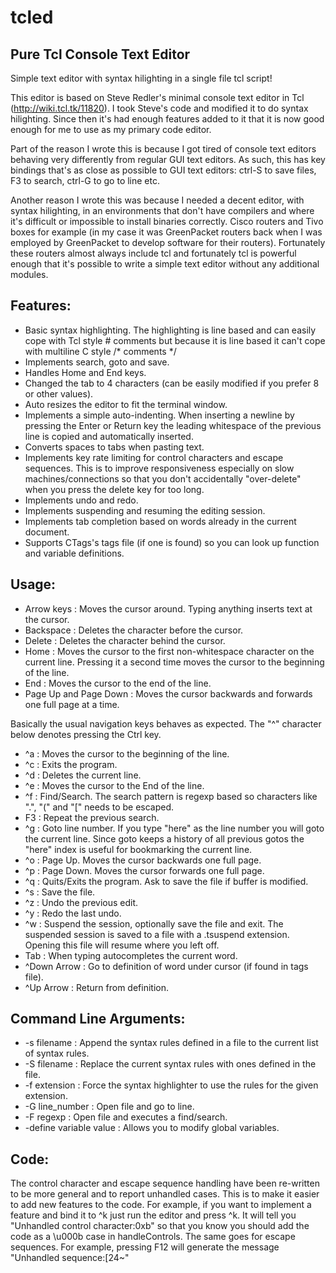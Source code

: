 tcled
=====

Pure Tcl Console Text Editor
----------------------------
Simple text editor with syntax hilighting in a single file tcl script!

This editor is based on Steve Redler's minimal console text editor
in Tcl (http://wiki.tcl.tk/11820). I took Steve's code and modified it to do
syntax hilighting. Since then it's had enough features added to it that it is now
good enough for me to use as my primary code editor.

Part of the reason I wrote this is because I got tired of console text editors behaving
very differently from regular GUI text editors. As such, this has key bindings that's
as close as possible to GUI text editors: ctrl-S to save files, F3 to search,
ctrl-G to go to line etc.

Another reason I wrote this was because I needed a decent editor, with syntax hilighting,
in an environments that don't have compilers and where it's difficult or impossible to
install binaries correctly. Cisco routers and Tivo boxes for example (in my case it was
GreenPacket routers back when I was employed by GreenPacket to develop software for
their routers). Fortunately these routers almost always include tcl and fortunately
tcl is powerful enough that it's possible to write a simple text editor without any
additional modules.

Features:
---------
- Basic syntax highlighting. The highlighting is line based and can easily cope with Tcl style # comments but because it is line based it can't cope with multiline C style /* comments */
- Implements search, goto and save.
- Handles Home and End keys.
- Changed the tab to 4 characters (can be easily modified if you prefer 8 or other values).
- Auto resizes the editor to fit the terminal window.
- Implements a simple auto-indenting. When inserting a newline by pressing the Enter or Return key the leading whitespace of the previous line is copied and automatically inserted.
- Converts spaces to tabs when pasting text.
- Implements key rate limiting for control characters and escape sequences. This is to improve responsiveness especially on slow machines/connections so that you don't accidentally "over-delete" when you press the delete key for too long.
- Implements undo and redo.
- Implements suspending and resuming the editing session.
- Implements tab completion based on words already in the current document.
- Supports CTags's tags file (if one is found) so you can look up function and variable definitions.

Usage:
------
- Arrow keys : Moves the cursor around. Typing anything inserts text at the cursor.
- Backspace : Deletes the character before the cursor.
- Delete : Deletes the character behind the cursor.
- Home : Moves the cursor to the first non-whitespace character on the current line. Pressing it a second time moves the cursor to the beginning of the line.
- End : Moves the cursor to the end of the line.
- Page Up and Page Down : Moves the cursor backwards and forwards one full page at a time.

Basically the usual navigation keys behaves as expected. The "^" character below denotes pressing the Ctrl key.
- ^a : Moves the cursor to the beginning of the line.
- ^c : Exits the program.
- ^d : Deletes the current line.
- ^e : Moves the cursor to the End of the line.
- ^f : Find/Search. The search pattern is regexp based so characters like ".", "(" and "[" needs to be escaped.
- F3 : Repeat the previous search.
- ^g : Goto line number. If you type "here" as the line number you will goto the current line. Since goto keeps a history of all previous gotos the "here" index is useful for bookmarking the current line.
- ^o : Page Up. Moves the cursor backwards one full page.
- ^p : Page Down. Moves the cursor forwards one full page.
- ^q : Quits/Exits the program. Ask to save the file if buffer is modified.
- ^s : Save the file.
- ^z : Undo the previous edit.
- ^y : Redo the last undo.
- ^w : Suspend the session, optionally save the file and exit. The suspended session is saved to a file with a .tsuspend extension. Opening this file will resume where you left off.
- Tab : When typing autocompletes the current word.
- ^Down Arrow : Go to definition of word under cursor (if found in tags file).
- ^Up Arrow : Return from definition.

Command Line Arguments:
-----------------------
- -s filename : Append the syntax rules defined in a file to the current list of syntax rules.
- -S filename : Replace the current syntax rules with ones defined in the file.
- -f extension : Force the syntax highlighter to use the rules for the given extension.
- -G line_number : Open file and go to line.
- -F regexp : Open file and executes a find/search.
- -define variable value : Allows you to modify global variables.

Code:
-----
The control character and escape sequence handling have been re-written to be more general and to report
unhandled cases. This is to make it easier to add new features to the code. For example, if you want to
implement a feature and bind it to ^k just run the editor and press ^k. It will tell you "Unhandled control
character:0xb" so that you know you should add the code as a \u000b case in handleControls. The same goes
for escape sequences. For example, pressing F12 will generate the message "Unhandled sequence:[24~"
